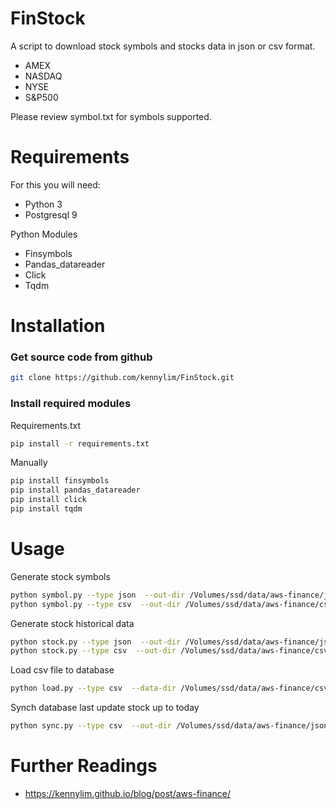 # FinStock

A script to download stock symbols and stocks data in json or csv format.

* AMEX
* NASDAQ
* NYSE
* S&P500

Please review symbol.txt for symbols supported.

# Requirements

For this you will need:
* Python 3
* Postgresql 9 

Python Modules
* Finsymbols
* Pandas_datareader
* Click
* Tqdm

# Installation

### Get source code from github
```bash
git clone https://github.com/kennylim/FinStock.git
```

### Install required modules

Requirements.txt
```bash
pip install -r requirements.txt
```

Manually
```bash
pip install finsymbols
pip install pandas_datareader
pip install click
pip install tqdm
```

# Usage

Generate stock symbols
```bash
python symbol.py --type json  --out-dir /Volumes/ssd/data/aws-finance/json/
python symbol.py --type csv  --out-dir /Volumes/ssd/data/aws-finance/csv/
```

Generate stock historical data
```bash
python stock.py --type json  --out-dir /Volumes/ssd/data/aws-finance/json/ --start-date 1999-01-01 --end-date 1999-12-31
python stock.py --type csv  --out-dir /Volumes/ssd/data/aws-finance/csv/ --start-date 2017-01-01 --end-date 2017-01-20
```

Load csv file to database
```bash
python load.py --type csv  --data-dir /Volumes/ssd/data/aws-finance/csv/
```

Synch database last update stock up to today
```bash
python sync.py --type csv  --out-dir /Volumes/ssd/data/aws-finance/json/
```


# Further Readings

* https://kennylim.github.io/blog/post/aws-finance/
